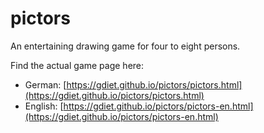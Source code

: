 # pictors

An entertaining drawing game for four to eight persons.

Find the actual game page here:

-   German: [https://gdiet.github.io/pictors/pictors.html](https://gdiet.github.io/pictors/pictors.html)
-   English: [https://gdiet.github.io/pictors/pictors-en.html](https://gdiet.github.io/pictors/pictors-en.html)
